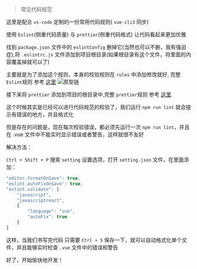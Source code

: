 > 常见代码规范

这里是配合 `vs-code` 定制的一份常用代码规则( `vue-cli3` 同步)

使用 `Eslint`(侧重代码质量) 与 `prettier`(侧重代码格式) 让代码看起来更加优雅

找到 `package.json` 文件中的 `eslintConfig` 删掉它(当然也可以不删，我有强迫症),将 `.eslintrc.js` 文件添加到项目根目录(如果根目录有这个文件，将里面的内容覆盖掉就可以了)

主要就是为了添加这个规则，本身的校验规则在 `rules` 中添加修改就好, 完整 `Eslint`规则 参考 [这里](https://eslint.org/docs/rules/)
![原型链](https://raw.githubusercontent.com/Roamen/web-document/master/images/lint.jpg)

接下来将 `prettier` 添加到项目的根目录中,完整 `prettier`规则 参考 [这里](https://marketplace.visualstudio.com/items?itemName=esbenp.prettier-vscode)

这个时候其实是已经可以进行代码规范的校验了，我们运行 `npm run lint` 就会提示有错误的地方，并且格式化

但是存在的问题是，现在每次校验错误，都必须先运行一次 `npm run lint`，并且在 .vue 文件中不能实时显示错误或者警告，这样就很不友好

解决方法：

`Ctrl + Shift + P` 搜索 `setting` 设置选项，打开 `setting.json` 文件，在里面添加：

```js
"editor.formatOnSave": true,
"eslint.autoFixOnSave": true,
"eslint.validate": [
    "javascript",
    "javascriptreact",
    {
        "language": "vue",
        "autoFix": true
    }
]
```

这样，当我们书写完代码 只需要 `Ctrl + S` 保存一下，就可以自动格式化单个文件，并且能够实时检查 `.vue` 文件中的错误和警告

好了，开始愉快地开发！
